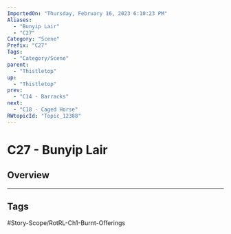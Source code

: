 ```yaml
---
ImportedOn: "Thursday, February 16, 2023 6:10:23 PM"
Aliases:
  - "Bunyip Lair"
  - "C27"
Category: "Scene"
Prefix: "C27"
Tags:
  - "Category/Scene"
parent:
  - "Thistletop"
up:
  - "Thistletop"
prev:
  - "C14 - Barracks"
next:
  - "C18 - Caged Horse"
RWtopicId: "Topic_12388"
---
```

# C27 - Bunyip Lair
## Overview

---
## Tags
#Story-Scope/RotRL-Ch1-Burnt-Offerings

